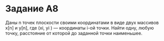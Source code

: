 # Задание А8

Даны n точек плоскости своими координатами в виде двух массивов x[n] и y[n], где (xi, yi ) — координаты i-ой точки. Найти одну, любую точку, расстояние от которой до заданной точки наименьшее.